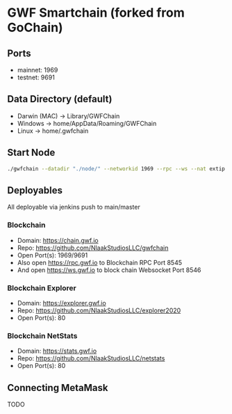 # GWF Smartchain (forked from GoChain)

## Ports

- mainnet: 1969
- testnet: 9691

## Data Directory (default)

- Darwin (MAC) -> Library/GWFChain
- Windows -> home/AppData/Roaming/GWFChain
- Linux -> home/.gwfchain

## Start Node

```bash
./gwfchain --datadir "./node/" --networkid 1969 --rpc --ws --nat extip:104.54.160.95
```

## Deployables

All deployable via jenkins push to main/master

### Blockchain

- Domain: https://chain.gwf.io
- Repo: https://github.com/NlaakStudiosLLC/gwfchain
- Open Port(s): 1969/9691
- Also open https://rpc.gwf.io to Blockchain RPC Port 8545
- And open https://ws.gwf.io to block chain Websocket Port 8546

### Blockchain Explorer

- Domain: https://explorer.gwf.io
- Repo: https://github.com/NlaakStudiosLLC/explorer2020
- Open Port(s): 80

### Blockchain NetStats

- Domain: https://stats.gwf.io
- Repo: https://github.com/NlaakStudiosLLC/netstats
- Open Port(s): 80

## Connecting MetaMask

TODO
